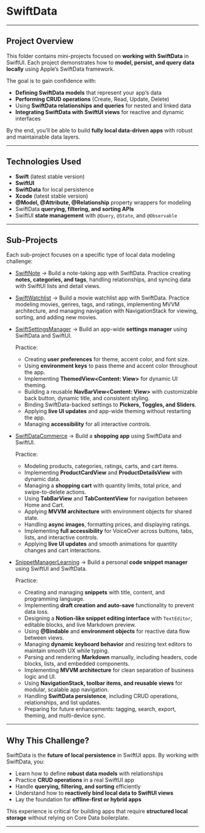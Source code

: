 # SwiftData

---

## Project Overview

This folder contains mini-projects focused on **working with SwiftData** in SwiftUI.
Each project demonstrates how to **model, persist, and query data locally** using Apple’s SwiftData framework.

The goal is to gain confidence with:

* **Defining SwiftData models** that represent your app’s data
* **Performing CRUD operations** (Create, Read, Update, Delete)
* Using **SwiftData relationships and queries** for nested and linked data
* **Integrating SwiftData with SwiftUI views** for reactive and dynamic interfaces

By the end, you’ll be able to build **fully local data-driven apps** with robust and maintainable data layers.

---

## Technologies Used

* **Swift** (latest stable version)
* **SwiftUI**
* **SwiftData** for local persistence
* **Xcode** (latest stable version)
* **@Model, @Attribute, @Relationship** property wrappers for modeling
* SwiftData **querying, filtering, and sorting APIs**
* SwiftUI **state management** with `@Query`, `@State`, and `@Observable`

---

## Sub-Projects

Each sub-project focuses on a specific type of local data modeling challenge:

* [SwiftNote](./SwiftNote) → Build a note-taking app with SwiftData. Practice creating **notes, categories, and tags**, handling relationships, and syncing data with SwiftUI lists and detail views.

* [SwiftWatchlist](./SwiftWatchlist) → Build a movie watchlist app with SwiftData. Practice modeling movies, genres, tags, and ratings, implementing MVVM architecture, and managing navigation with NavigationStack for viewing, sorting, and adding new movies.

* [SwiftSettingsManager](./SwiftSettingsManager) → Build an app-wide **settings manager** using SwiftData and SwiftUI.

  Practice:

  * Creating **user preferences** for theme, accent color, and font size.
  * Using **environment keys** to pass theme and accent color throughout the app.
  * Implementing **ThemedView<Content: View>** for dynamic UI theming.
  * Building a reusable **NavBarView<Content: View>** with customizable back button, dynamic title, and consistent styling.
  * Binding SwiftData-backed settings to **Pickers, Toggles, and Sliders**.
  * Applying **live UI updates** and app-wide theming without restarting the app.
  * Managing **accessibility** for all interactive controls.

* [SwiftDataCommerce](./SwiftDataCommerce) → Build a **shopping app** using SwiftData and SwiftUI.

  Practice:

  * Modeling products, categories, ratings, carts, and cart items.
  * Implementing **ProductCardView** and **ProductDetailsView** with dynamic data.
  * Managing a **shopping cart** with quantity limits, total price, and swipe-to-delete actions.
  * Using **TabBarView** and **TabContentView** for navigation between Home and Cart.
  * Applying **MVVM architecture** with environment objects for shared state.
  * Handling **async images**, formatting prices, and displaying ratings.
  * Implementing **full accessibility** for VoiceOver across buttons, tabs, lists, and interactive controls.
  * Applying **live UI updates** and smooth animations for quantity changes and cart interactions.


* [SnippetManagerLearning](./SnippetManagerLearning) → Build a personal **code snippet manager** using SwiftUI and SwiftData.

  Practice:

  * Creating and managing **snippets** with title, content, and programming language.
  * Implementing **draft creation and auto-save** functionality to prevent data loss.
  * Designing a **Notion-like snippet editing interface** with `TextEditor`, editable blocks, and live Markdown preview.
  * Using **@Bindable** and **environment objects** for reactive data flow between views.
  * Managing **dynamic keyboard behavior** and resizing text editors to maintain smooth UX while typing.
  * Parsing and rendering **Markdown** manually, including headers, code blocks, lists, and embedded components.
  * Implementing **MVVM architecture** for clean separation of business logic and UI.
  * Using **NavigationStack, toolbar items, and reusable views** for modular, scalable app navigation.
  * Handling **SwiftData persistence**, including CRUD operations, relationships, and list updates.
  * Preparing for future enhancements: tagging, search, export, theming, and multi-device sync.


---

## Why This Challenge?

SwiftData is the **future of local persistence** in SwiftUI apps. By working with SwiftData, you:

* Learn how to define **robust data models** with relationships
* Practice **CRUD operations** in a real SwiftUI app
* Handle **querying, filtering, and sorting** efficiently
* Understand how to **reactively bind local data to SwiftUI views**
* Lay the foundation for **offline-first or hybrid apps**

This experience is critical for building apps that require **structured local storage** without relying on Core Data boilerplate.

---

<!--## What I Learned (General Takeaways)-->
<!---->
<!--* How to design **scalable SwiftData models**-->
<!--* Using **relationships** to link entities (one-to-many, many-to-many)-->
<!--* Performing **CRUD operations** in SwiftUI with SwiftData-->
<!--* Binding **queries directly to SwiftUI views** for reactive updates-->
<!--* Handling **optional values, defaults, and data validation**-->
<!--* Best practices for **clean folder and model organization** in SwiftData projects-->
<!---->
<!------->
